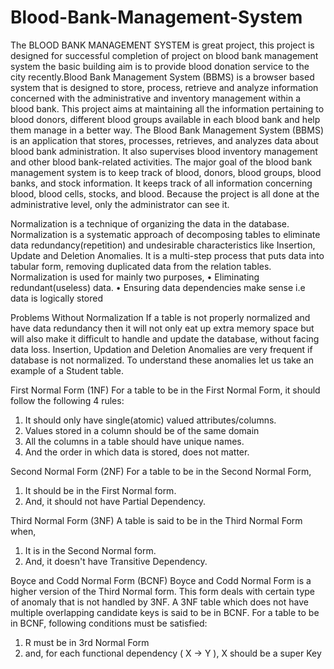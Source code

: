 # Blood-Bank-Management-System



The BLOOD BANK MANAGEMENT SYSTEM is great project, this project is designed for successful completion of project on blood bank management system the basic building aim is to provide blood donation service to the city recently.Blood Bank Management System (BBMS) is a browser based system that is designed to store, process, retrieve and analyze information concerned with the administrative and inventory management within a blood bank. This project aims at maintaining all the information pertaining to blood donors, different blood groups available in each blood bank and help them manage in a better way.
The Blood Bank Management System (BBMS) is an application that stores, processes, retrieves, and analyzes data about blood bank administration. It also supervises blood inventory management and other blood bank-related activities. 
The major goal of the blood bank management system is to keep track of blood, donors, blood groups, blood banks, and stock information. It keeps track of all information concerning blood, blood cells, stocks, and blood. Because the project is all done at the administrative level, only the administrator can see it.

Normalization is a technique of organizing the data in the database. Normalization is a systematic approach of decomposing tables to eliminate data redundancy(repetition) and undesirable characteristics like Insertion, Update and 
Deletion Anomalies. It is a multi-step process that puts data into tabular form, removing duplicated data from the relation tables. Normalization is used for mainly two purposes,
• Eliminating redundant(useless) data.
• Ensuring data dependencies make sense i.e data is logically stored


Problems Without Normalization
If a table is not properly normalized and have data redundancy then it will not only 
eat up extra memory space but will also make it difficult to handle and update the 
database, without facing data loss. Insertion, Updation and Deletion Anomalies are 
very frequent if database is not normalized. To understand these anomalies let us
take an example of a Student table.

First Normal Form (1NF)
For a table to be in the First Normal Form, it should follow the following 4 rules:
1. It should only have single(atomic) valued attributes/columns.
2. Values stored in a column should be of the same domain
3. All the columns in a table should have unique names.
4. And the order in which data is stored, does not matter.



Second Normal Form (2NF)
For a table to be in the Second Normal Form,
1. It should be in the First Normal form.
2. And, it should not have Partial Dependency.



Third Normal Form (3NF)
A table is said to be in the Third Normal Form when,
1. It is in the Second Normal form.
2. And, it doesn't have Transitive Dependency.


Boyce and Codd Normal Form (BCNF)
Boyce and Codd Normal Form is a higher version of the Third Normal form. This 
form deals with certain type of anomaly that is not handled by 3NF. A 3NF table 
which does not have multiple overlapping candidate keys is said to be in BCNF. For a 
table to be in BCNF, following conditions must be satisfied:
1. R must be in 3rd Normal Form
2. and, for each functional dependency ( X → Y ), X should be a super Key
